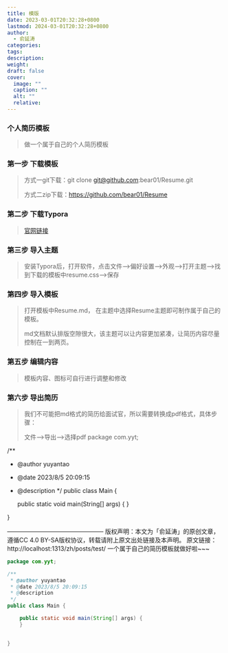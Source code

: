 ```yaml
---
title: 模版
date: 2023-03-01T20:32:28+0800
lastmod: 2024-03-01T20:32:28+0800
author:
  - 俞延涛
categories: 
tags: 
description: 
weight: 
draft: false
cover:
  image: ""
  caption: ""
  alt: ""
  relative:
---
```

### 个人简历模板

> 做一个属于自己的个人简历模板

### 第一步 下载模板

> 方式一git下载：git clone git@github.com:bear01/Resume.git
>
> 方式二zip下载：https://github.com/bear01/Resume

### 第二步 下载Typora

> [官网链接](https://www.typora.io/)

### 第三步 导入主题

> 安装Typora后，打开软件，点击文件-->偏好设置-->外观-->打开主题-->找到下载的模板中resume.css-->保存

### 第四步 导入模板

> 打开模板中Resume.md， 在主题中选择Resume主题即可制作属于自己的模板。
>
> md文档默认排版空隙很大，该主题可以让内容更加紧凑，让简历内容尽量控制在一到两页。

### 第五步 编辑内容

> 模板内容、图标可自行进行调整和修改

### 第六步 导出简历

> 我们不可能把md格式的简历给面试官，所以需要转换成pdf格式，具体步骤：
>
> 文件-->导出-->选择pdf
package com.yyt;

/**
 * @author yuyantao
 * @date 2023/8/5 20:09:15
 * @description
 */
public class Main {

    public static void main(String[] args) {
    }

    
}

————————————————
版权声明：本文为「俞延涛」的原创文章，遵循CC 4.0 BY-SA版权协议，转载请附上原文出处链接及本声明。
原文链接：http://localhost:1313/zh/posts/test/
一个属于自己的简历模板就做好啦~~~
```java
package com.yyt;

/**
 * @author yuyantao
 * @date 2023/8/5 20:09:15
 * @description
 */
public class Main {

    public static void main(String[] args) {
    }

    
}



```